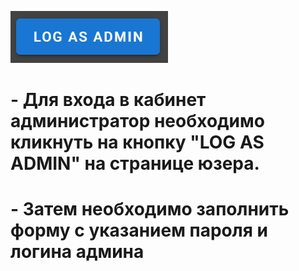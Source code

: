<img src="./../img/AdminLogButton.png"
	title="Вход в кабинет администратора"/>
# - Для входа в кабинет администратор необходимо кликнуть на кнопку "LOG AS ADMIN" на странице юзера.
# - Затем необходимо заполнить форму с указанием пароля и логина админа